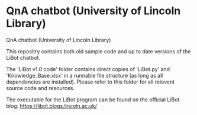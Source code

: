 # QnA chatbot (University of Lincoln Library) 
QnA chatbot (University of Lincoln Library) 

This repositry contains both old sample code and up to date versions of the LiBot chatbot.

The 'LiBot v1.0 code' folder contains direct copies of 'LiBot.py' and 'Knowledge_Base.xlsx' in a runnable file structure (as long as all dependencies are installed). Please refer to this folder for all relevent source code and resources.

The executable for the LiBot program can be found on the official LiBot blog:
https://libot.blogs.lincoln.ac.uk/
